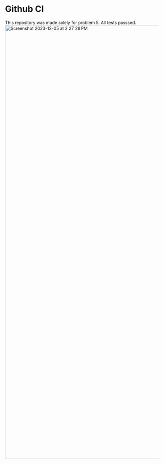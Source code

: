 # Github CI

This repository was made solely for problem 5. All tests passsed.
<img width="1418" alt="Screenshot 2023-12-05 at 2 27 28 PM" src="https://github.com/Freddy444/comp333_hw5_Q5/assets/99642629/36380dfe-99d3-49b8-91bb-13ef36356ab0">


